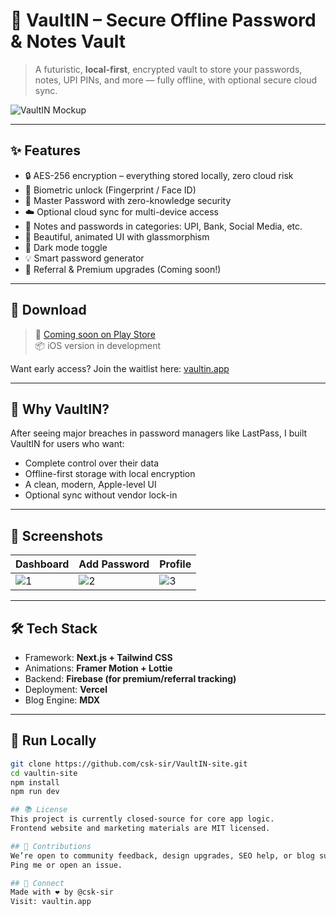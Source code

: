 # 🔐 VaultIN – Secure Offline Password & Notes Vault

> A futuristic, **local-first**, encrypted vault to store your passwords, notes, UPI PINs, and more — fully offline, with optional secure cloud sync.

![VaultIN Mockup](./public/vaultin-mock.png)

---

## ✨ Features

- 🔒 AES-256 encryption – everything stored locally, zero cloud risk
- 📱 Biometric unlock (Fingerprint / Face ID)
- 🔐 Master Password with zero-knowledge security
- ☁️ Optional cloud sync for multi-device access
- 📝 Notes and passwords in categories: UPI, Bank, Social Media, etc.
- 🧊 Beautiful, animated UI with glassmorphism
- 🎨 Dark mode toggle
- 💡 Smart password generator
- 🎁 Referral & Premium upgrades (Coming soon!)

---

## 📲 Download

> 🚀 [Coming soon on Play Store](#)  
> 📦 iOS version in development  

Want early access? Join the waitlist here: [vaultin.app](https://vaultin.app)

---

## 🧠 Why VaultIN?

After seeing major breaches in password managers like LastPass, I built VaultIN for users who want:

- Complete control over their data
- Offline-first storage with local encryption
- A clean, modern, Apple-level UI
- Optional sync without vendor lock-in

---

## 📸 Screenshots

| Dashboard | Add Password | Profile |
|----------|---------------|---------|
| ![1](./public/screen1.jpg) | ![2](./public/screen2.jpg) | ![3](./public/screen3.jpg) |

---

## 🛠️ Tech Stack

- Framework: **Next.js + Tailwind CSS**
- Animations: **Framer Motion + Lottie**
- Backend: **Firebase (for premium/referral tracking)**
- Deployment: **Vercel**
- Blog Engine: **MDX**

---

## 🚀 Run Locally

```bash
git clone https://github.com/csk-sir/VaultIN-site.git
cd vaultin-site
npm install
npm run dev

## 📚 License
This project is currently closed-source for core app logic.
Frontend website and marketing materials are MIT licensed.

## 🙌 Contributions
We’re open to community feedback, design upgrades, SEO help, or blog suggestions.
Ping me or open an issue.

## 👋 Connect
Made with ❤️ by @csk-sir
Visit: vaultin.app
